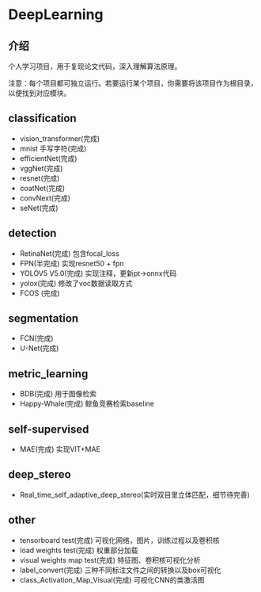 # DeepLearning

## 介绍
个人学习项目，用于复现论文代码，深入理解算法原理。

注意：每个项目都可独立运行。若要运行某个项目，你需要将该项目作为根目录，以便找到对应模块。

## classification
- vision_transformer(完成)
- mnist 手写字符(完成)
- efficientNet(完成)
- vggNet(完成)
- resnet(完成)
- coatNet(完成)
- convNext(完成)
- seNet(完成)

## detection
- RetinaNet(完成) 包含focal_loss
- FPN(半完成) 实现resnet50 + fpn
- YOLOV5 V5.0(完成) 实现注释，更新pt->onnx代码
- yolox(完成) 修改了voc数据读取方式
- FCOS (完成)

## segmentation
- FCN(完成)
- U-Net(完成)

## metric_learning
- BDB(完成) 用于图像检索
- Happy-Whale(完成) 鲸鱼竞赛检索baseline

## self-supervised
- MAE(完成) 实现VIT+MAE

## deep_stereo
- Real_time_self_adaptive_deep_stereo(实时双目里立体匹配，细节待完善)


## other
- tensorboard test(完成) 可视化网络，图片，训练过程以及卷积核
- load weights test(完成) 权重部分加载
- visual weights map test(完成) 特征图、卷积核可视化分析
- label_convert(完成) 三种不同标注文件之间的转换以及box可视化
- class_Activation_Map_Visual(完成) 可视化CNN的类激活图
